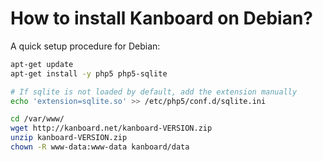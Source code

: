 How to install Kanboard on Debian?
==================================

A quick setup procedure for Debian:

```bash
apt-get update
apt-get install -y php5 php5-sqlite

# If sqlite is not loaded by default, add the extension manually
echo 'extension=sqlite.so' >> /etc/php5/conf.d/sqlite.ini

cd /var/www/
wget http://kanboard.net/kanboard-VERSION.zip
unzip kanboard-VERSION.zip
chown -R www-data:www-data kanboard/data
```